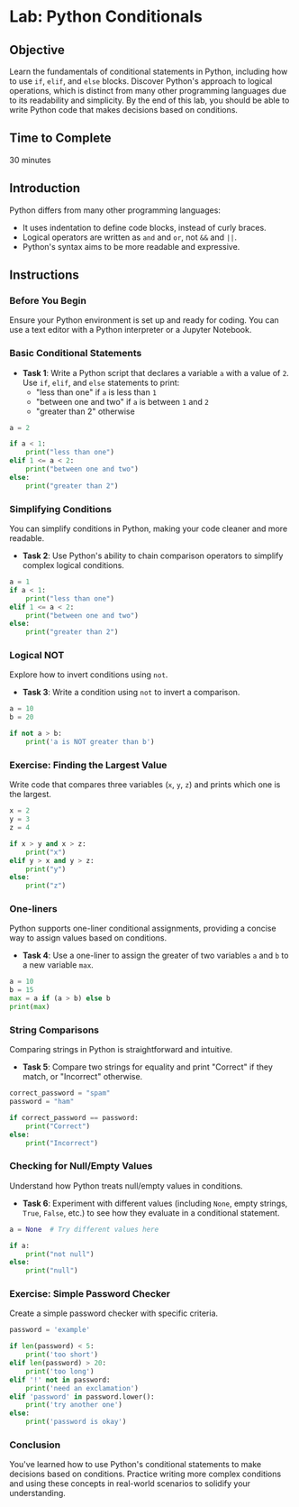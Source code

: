 # Lab: Python Conditionals

## Objective

Learn the fundamentals of conditional statements in Python, including how to use `if`, `elif`, and `else` blocks. Discover Python's approach to logical operations, which is distinct from many other
programming languages due to its readability and simplicity. By the end of this lab, you should be able to write Python code that makes decisions based on conditions.

## Time to Complete

30 minutes

## Introduction

Python differs from many other programming languages:

- It uses indentation to define code blocks, instead of curly braces.
- Logical operators are written as `and` and `or`, not `&&` and `||`.
- Python's syntax aims to be more readable and expressive.

## Instructions

### Before You Begin

Ensure your Python environment is set up and ready for coding. You can use a text editor with a Python interpreter or a Jupyter Notebook.

### Basic Conditional Statements

- **Task 1**: Write a Python script that declares a variable `a` with a value of `2`. Use `if`, `elif`, and `else` statements to print:
    - "less than one" if `a` is less than `1`
    - "between one and two" if `a` is between `1` and `2`
    - "greater than 2" otherwise

```python
a = 2

if a < 1:
    print("less than one")
elif 1 <= a < 2:
    print("between one and two")
else:
    print("greater than 2")
```

### Simplifying Conditions

You can simplify conditions in Python, making your code cleaner and more readable.

- **Task 2**: Use Python's ability to chain comparison operators to simplify complex logical conditions.

```python
a = 1
if a < 1:
    print("less than one")
elif 1 <= a < 2:
    print("between one and two")
else:
    print("greater than 2")
```

### Logical NOT

Explore how to invert conditions using `not`.

- **Task 3**: Write a condition using `not` to invert a comparison.

```python
a = 10
b = 20

if not a > b:
    print('a is NOT greater than b')
```

### Exercise: Finding the Largest Value

Write code that compares three variables (`x`, `y`, `z`) and prints which one is the largest.

```python
x = 2
y = 3
z = 4

if x > y and x > z:
    print("x")
elif y > x and y > z:
    print("y")
else:
    print("z")
```

### One-liners

Python supports one-liner conditional assignments, providing a concise way to assign values based on conditions.

- **Task 4**: Use a one-liner to assign the greater of two variables `a` and `b` to a new variable `max`.

```python
a = 10
b = 15
max = a if (a > b) else b
print(max)
```

### String Comparisons

Comparing strings in Python is straightforward and intuitive.

- **Task 5**: Compare two strings for equality and print "Correct" if they match, or "Incorrect" otherwise.

```python
correct_password = "spam"
password = "ham"

if correct_password == password:
    print("Correct")
else:
    print("Incorrect")
```

### Checking for Null/Empty Values

Understand how Python treats null/empty values in conditions.

- **Task 6**: Experiment with different values (including `None`, empty strings, `True`, `False`, etc.) to see how they evaluate in a conditional statement.

```python
a = None  # Try different values here

if a:
    print("not null")
else:
    print("null")
```

### Exercise: Simple Password Checker

Create a simple password checker with specific criteria.

```python
password = 'example'

if len(password) < 5:
    print('too short')
elif len(password) > 20:
    print('too long')
elif '!' not in password:
    print('need an exclamation')
elif 'password' in password.lower():
    print('try another one')
else:
    print('password is okay')
```

### Conclusion

You've learned how to use Python's conditional statements to make decisions based on conditions. Practice writing more complex conditions and using these concepts in real-world scenarios to solidify
your understanding.